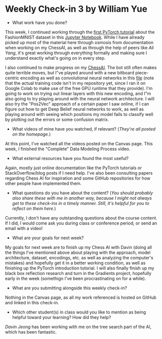# Weekly Check-in 3 by William Yue

* What work have you done?

This week, I continued working through the [first PyTorch tutorial](https://pytorch.org/tutorials/beginner/basics/intro.html) about the FashionMNIST dataset in this [Jupyter Notebook](https://github.com/willwin4sure/CSC_630_Machine_Learning/blob/main/Learn_PyTorch/PyTorch%20Tutorial.ipynb). While I have already picked up most of the material here through osmosis from documentation when working on my ChessAI, as well as through the help of peers like *Ali Yang*, it's great working through everything formally and making sure I understand exactly what's going on in every step.

I also continued to make progress on my [ChessAI](https://github.com/willwin4sure/CSC_630_Machine_Learning/tree/main/ChessAI). The bot still often makes quite terrible moves, but I"ve played around with a new bitboard piece-centric encoding as well as convolutional neural networks in this [file](https://github.com/willwin4sure/CSC_630_Machine_Learning/blob/main/ChessAI/testing_bot_conv.py) (note that the actual training code isn't in my repository yet, since I ran it on Google Colab to make use of the free GPU runtime that they provide). I'm going to work on trying out linear layers with this new encoding, and I"m also going to try playing around with the neural network architecture. I will also try the "Pos2Vec" approach of a certain paper I saw online, if I can figure out how to get Deep Belief neural networks to work, as well as playing around with seeing which positions my model fails to classify well by plotting out the errors or some confusion matrix.

* What videos of mine have you watched, if relevant? (*They're all posted on the homepage.*)

At this point, I've watched all the videos posted on the Canvas page. This week, I finished the "Complete" Data Modeling Process video.

* What external resources have you found the most useful? 

Again, mostly just online documentation like the PyTorch tutorials or StackOverflow/blog posts if I need help. I've also been consulting papers regarding Chess AI for inspiration and some GitHub repositories for how other people have implemented them.

* What questions do you have about the content? (*You should probably also share these with me in another way, because I might not always get to these check-ins in a timely manner. Still, it's helpful for you to reflect on them here.*)

Currently, I don't have any outstanding questions about the course content. If I did, I would come ask you during class or conference period, or send an email with a video!

* What are your goals for next week?

My goals for next week are to finish up my Chess AI with Davin (doing all the things I've mentioned above about playing with the approach, model architecture, dataset, encodings, etc. as well as analyzing the computer's mistakes) and hopefully get it in a better working condition, as well as finishing up the PyTorch introduction tutorial. I will also finally finish up my black box reflection research and turn in the Gradients project, hopefully early in the week (somethign I've been procrastinating on for a while).

* What are you submitting alongside this weekly check-in?

Nothing in the Canvas page, as all my work referenced is hosted on GitHub and linked in this check-in.

* Which other student(s) in class would you like to mention as being helpful toward your learning? How did they help?

*Davin Jeong* has been working with me on the tree search part of the AI, which has been fantastic. 